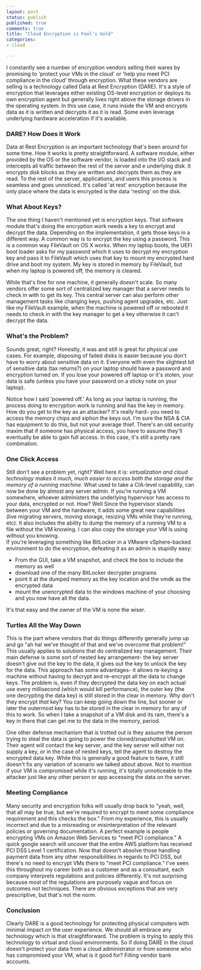 ```yaml
---
layout: post
status: publish
published: true
comments: true
title: "Cloud Encryption is Fool's Gold"
categories:
- cloud

---
```

I constantly see a number of encryption vendors selling their wares by promising to 'protect your VMs in the cloud' or 'help you meet PCI compliance in the cloud' through encryption. What these vendors are selling is a technology called Data at Rest Encryption (DARE). It's a style of encryption that leverages either existing OS-level encryption or deploys its own encryption agent but generally lives right above the storage drivers in the operating system. In this use case, it runs inside the VM and encrypts data as it is written and decrypts it as it is read. Some even leverage underlying hardware acceleration if it's available.

### DARE? How Does it Work

Data at Rest Encryption is an important technology that's been around for some time. How it works is pretty straightforward. A software module, either provided by the OS or the software vendor, is loaded into the I/O stack and intercepts all traffic between the rest of the server and e underlying disk. It encrypts disk blocks as they are written and decrypts them as they are read. To the rest of the server, applications, and users this process is seamless and goes unnoticed. It's called 'at rest' encryption because the only place where the data is encrypted is the data 'resting' on the disk.

### What About Keys?
The one thing I haven't mentioned yet is encryption keys. That software module that's doing the encryption work needs a key to encrypt and decrypt the data. Depending on the implementation, it gets those keys in a different way. A common way is to encrypt the key using a password. This is a common way FileVault on OS X works. When my laptop boots, the UEFI boot loader asks for my password which it uses to decrypt my encryption key and pass it to FileVault which uses that key to mount my encrypted hard drive and boot my system.  My key is stored in memory by FileVault, but when my laptop is powered off, the memory is cleared.


While that's fine for one machine, it generally doesn't scale. So many vendors offer some sort of centralized key manager that a server needs to check in with to get its key. This central server can also perform other management tasks like changing keys, pushing agent upgrades, etc. Just like my FileVault example, when the machine is powered off or rebooted it needs to check in with the key manager to get a key otherwise it can't decrypt the data.

### What's the Problem?
Sounds great, right? Honestly, it was and still is great for physical use cases. For example, disposing of failed disks is easier because you don't have to worry about sensitive data on it. Everyone with even the slightest bit of sensitive data (tax returns?) on your laptop should have a password and encryption turned on. If you lose your powered off laptop or it's stolen, your data is safe (unless you have your password on a sticky note on your laptop).


Notice how I said 'powered off.' As long as your laptop is running, the process doing to encryption work is running and has the key in memory. How do you get to the key as an attacker? It's really hard- you need to access the memory chips and siphon the keys out. I'm sure the NSA & CIA has equipment to do this, but not your average thief. There's an old security maxim that if someone has physical access, you have to assume they'll eventually be able to gain full access. In this case, it's still a pretty rare combination.

### One Click Access
Still don't see a problem yet, right? Well here it is: *virtualization and cloud technology makes it much, much easier to access both the storage and the memory of a running machine.* What used to take a CIA-level capability, can now be done by almost any server admin. If you're running a VM somewhere, whoever administers the underlying hypervisor has access to your data, encrypted or not.
How? Well Since the hypervisor stands between your VM and the hardware, it adds some great new capabilities (live migrating servers, moving storage, resizing VMs while they're running, etc). It also includes the ability to dump the memory of a running VM to a file without the VM knowing. I can also copy the storage your VM is using without you knowing.  
If you're leveraging something like BitLocker in a VMware vSphere-backed environment to do the encryption, defeating it as an admin is stupidly easy:

* From the GUI, take a VM snapshot, and check the box to include the memory as well
* download one of the many BitLocker decrypter programs
* point it at the dumped memory as the key location and the vmdk as the encrypted data
* mount the unencrypted data to the windows machine of your choosing and you now have all the data.

It's that easy and the owner of the VM is none the wiser.

### Turtles All the Way Down
This is the part where vendors that do things differently generally jump up and go "ah ha! we've thought of that and we've overcome that problem!" This usually applies to solutions that do centralized key management.  Their main defense is some sort of nested key arrangement- the key server doesn't give out the key to the data, it gives out the key to unlock the key for the data. This approach has some advantages- it allows re-keying a machine without having to decrypt and re-encrypt all the data to change keys. The problem is, even if they decrypted the data key on each actual use every millisecond (which would kill performance), the outer key (the one decrypting the data key) is still stored in the clear in memory. Why don't they encrypt *that* key? You can keep going down the line, but sooner or later the outermost key has to be stored in the clear in memory for any of this to work. So when I take a snapshot of a VM disk and its ram, there's a key in there that can get me to the data in the memory, period.


One other defense mechanism that is trotted out is they assume the person trying to steal the data is going to power the cloned/snapshotted VM on. Their agent will contact the key server, and the key server will either not supply a key, or in the case of nested keys, tell the agent to destroy the encrypted data key. While this is generally a good feature to have, it still doesn't fix any variation of scenario we talked about above.
Not to mention if your VM is compromised while it's running, it's totally unnoticeable to the attacker just like any other person or app accessing the data on the server.

### Meeting Compliance
Many security and encryption folks will usually drop back to "yeah, well, that all may be true, but we're required to encrypt to meet some compliance requirement and this checks the box." From my experience, this is usually incorrect and due to a misreading or misinterpretation of the relevant policies or governing documentation.   A perfect example is people encrypting VMs on Amazon Web Services to "meet PCI compliance." A quick google search will uncover that the entire AWS platform has received PCI DSS Level 1 certification.  Now that doesn't absolve those handling payment data from any other responsibilities in regards to PCI DSS, but there's no need to encrypt VMs there to "meet PCI compliance." I've seen this throughout my career both as a customer and as a consultant, each company interprets regulations and policies differently. It's not surprising because most of the regulations are purposely vague and focus on outcomes not techniques. There are obvious exceptions that are very prescriptive, but that's not the norm.

### Conclusion
Clearly DARE is a good technology for protecting physical computers with minimal impact on the user experience. We should all embrace any technology which is that straightforward. The problem is trying to apply this technology to virtual and cloud environments.
So if doing DARE in the cloud doesn't protect your data from a cloud administrator or from someone who has compromised your VM, what is it good for? Filling vendor bank accounts.
